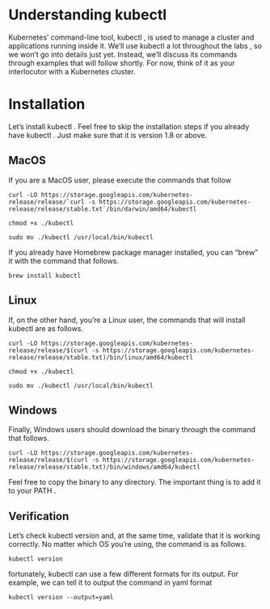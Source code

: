 

# Understanding kubectl 
Kubernetes’ command-line tool, kubectl , is used to manage a cluster and applications running inside it. We’ll use kubectl a lot throughout the labs , 
so we won’t go into details just yet. Instead, we’ll discuss its commands through examples that will 
follow shortly. For now, think of it as your interlocutor with a Kubernetes cluster.

# Installation 
Let’s install kubectl .
Feel free to skip the installation steps if you already have kubectl . Just make
sure that it is version 1.8 or above.

## MacOS 

If you are a MacOS user, please execute the commands that follow

```
curl -LO https://storage.googleapis.com/kubernetes-release/release/`curl -s https://storage.googleapis.com/kubernetes-release/release/stable.txt`/bin/darwin/amd64/kubectl

chmod +x ./kubectl

sudo mv ./kubectl /usr/local/bin/kubectl

```

If you already have Homebrew package manager installed, you can “brew” it with the command that follows.

```
brew install kubectl

```
## Linux 

If, on the other hand, you’re a Linux user, the commands that will install kubectl are as follows.

```
curl -LO https://storage.googleapis.com/kubernetes-release/release/$(curl -s https://storage.googleapis.com/kubernetes-release/release/stable.txt)/bin/linux/amd64/kubectl

chmod +x ./kubectl

sudo mv ./kubectl /usr/local/bin/kubectl

```
## Windows 
Finally, Windows users should download the binary through the command that follows.
```
curl -LO https://storage.googleapis.com/kubernetes-release/release/$(curl -s https://storage.googleapis.com/kubernetes-release/release/stable.txt)/bin/windows/amd64/kubectl

```

Feel free to copy the binary to any directory. The important thing is to add it to your PATH .

## Verification 
Let’s check kubectl version and, at the same time, validate that it is working correctly. No matter which OS you’re using, the command is as follows.

```
kubectl version

```
fortunately, kubectl can use a few different formats for its output. For example, we can tell it to output the command in yaml format

```
kubectl version --output=yaml

```


